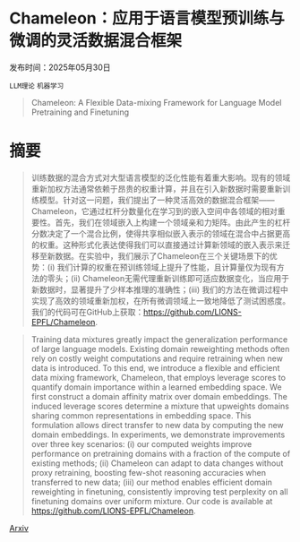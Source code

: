 # Chameleon：应用于语言模型预训练与微调的灵活数据混合框架

发布时间：2025年05月30日

`LLM理论` `机器学习`

> Chameleon: A Flexible Data-mixing Framework for Language Model Pretraining and Finetuning

# 摘要

> 训练数据的混合方式对大型语言模型的泛化性能有着重大影响。现有的领域重新加权方法通常依赖于昂贵的权重计算，并且在引入新数据时需要重新训练模型。针对这一问题，我们提出了一种灵活高效的数据混合框架——Chameleon，它通过杠杆分数量化在学习到的嵌入空间中各领域的相对重要性。首先，我们在领域嵌入上构建一个领域亲和力矩阵。由此产生的杠杆分数决定了一个混合比例，使得共享相似嵌入表示的领域在混合中占据更高的权重。这种形式化表达使得我们可以直接通过计算新领域的嵌入表示来迁移至新数据。在实验中，我们展示了Chameleon在三个关键场景下的优势：(i) 我们计算的权重在预训练领域上提升了性能，且计算量仅为现有方法的零头；(ii) Chameleon无需代理重新训练即可适应数据变化，当应用于新数据时，显著提升了少样本推理的准确性；(iii) 我们的方法在微调过程中实现了高效的领域重新加权，在所有微调领域上一致地降低了测试困惑度。我们的代码可在GitHub上获取：https://github.com/LIONS-EPFL/Chameleon.

> Training data mixtures greatly impact the generalization performance of large language models. Existing domain reweighting methods often rely on costly weight computations and require retraining when new data is introduced. To this end, we introduce a flexible and efficient data mixing framework, Chameleon, that employs leverage scores to quantify domain importance within a learned embedding space. We first construct a domain affinity matrix over domain embeddings. The induced leverage scores determine a mixture that upweights domains sharing common representations in embedding space. This formulation allows direct transfer to new data by computing the new domain embeddings. In experiments, we demonstrate improvements over three key scenarios: (i) our computed weights improve performance on pretraining domains with a fraction of the compute of existing methods; (ii) Chameleon can adapt to data changes without proxy retraining, boosting few-shot reasoning accuracies when transferred to new data; (iii) our method enables efficient domain reweighting in finetuning, consistently improving test perplexity on all finetuning domains over uniform mixture. Our code is available at https://github.com/LIONS-EPFL/Chameleon.

[Arxiv](https://arxiv.org/abs/2505.24844)